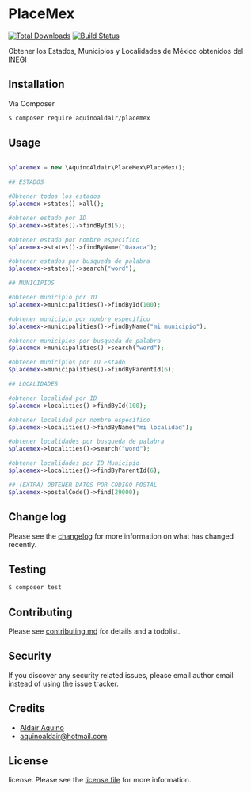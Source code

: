 # PlaceMex

[![Total Downloads][ico-downloads]][link-downloads]
[![Build Status][ico-travis]][link-travis]

Obtener los Estados, Municipios y Localidades de México obtenidos del [INEGI](https://developarts.com/db-estados-municipios-localidades-mexico)

## Installation

Via Composer

``` bash
$ composer require aquinoaldair/placemex
```

## Usage


```php  

$placemex = new \AquinoAldair\PlaceMex\PlaceMex();  

## ESTADOS

#Obtener todos los estados 
$placemex->states()->all();

#obtener estado por ID
$placemex->states()->findById(5);

#obtener estado por nombre específico
$placemex->states()->findByName("Oaxaca");

#obtener estados por busqueda de palabra
$placemex->states()->search("word");

## MUNICIPIOS

#obtener municipio por ID
$placemex->municipalities()->findById(100);

#obtener municipio por nombre específico
$placemex->municipalities()->findByName("mi municipio");

#obtener municipios por busqueda de palabra
$placemex->municipalities()->search("word");

#obtener municipios por ID Estado
$placemex->municipalities()->findByParentId(6);

## LOCALIDADES

#obtener localidad por ID
$placemex->localities()->findById(100);

#obtener localidad por nombre específico
$placemex->localities()->findByName("mi localidad");

#obtener localidades por busqueda de palabra
$placemex->localities()->search("word");

#obtener localidades por ID Municipio
$placemex->localities()->findByParentId(6);

## (EXTRA) OBTENER DATOS POR CODIGO POSTAL 
$placemex->postalCode()->find(29000);

```


## Change log

Please see the [changelog](changelog.md) for more information on what has changed recently.

## Testing

``` bash
$ composer test
```

## Contributing

Please see [contributing.md](contributing.md) for details and a todolist.

## Security

If you discover any security related issues, please email author email instead of using the issue tracker.

## Credits

- [Aldair Aquino][link-author]
- aquinoaldair@hotmail.com

## License

license. Please see the [license file](license.md) for more information.

[ico-version]: https://img.shields.io/packagist/v/aquinoaldair/placemex.svg?style=flat-square
[ico-downloads]: https://img.shields.io/packagist/dt/aquinoaldair/placemex.svg?style=flat-square
[ico-travis]: https://img.shields.io/travis/aquinoaldair/placemex/master.svg?style=flat-square
[ico-styleci]: https://styleci.io/repos/12345678/shield

[link-packagist]: https://packagist.org/packages/aquinoaldair/placemex
[link-downloads]: https://packagist.org/packages/aquinoaldair/placemex
[link-travis]: https://travis-ci.org/aquinoaldair/placemex
[link-styleci]: https://styleci.io/repos/12345678
[link-author]: https://github.com/aquinoaldair
[link-contributors]: ../../contributors
